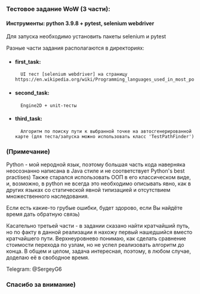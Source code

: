 ### Тестовое задание WoW (3 части):

#### Инструменты: python 3.9.8 + pytest, selenium webdriver
Для запуска необходимо установить пакеты selenium и pytest

Разные части задания располагаются в директориях:
* #### first_task:
        UI тест [selenium webdriver] на страницу https://en.wikipedia.org/wiki/Programming_languages_used_in_most_popular_websites


* #### second_task: 
        Engine2D + unit-тесты


* #### third_task: 
        Алгоритм по поиску пути к выбранной точке на автосгенерированной карте (для теста/запуска можно использовать класс 'TestPathFinder')

### (Примечание)
Python - мой неродной язык, поэтому большая часть кода наверняка неосознанно написана в Java стиле и не соответствует Python's best practises)
Также старался использовать ООП в его классическом виде, и, возможно, в python не всегда это необходимо описывать явно, как в других языках со статической явной типизацией и отсутствием множественного наследования.

Если есть какие-то грубые ошибки, будет здорово, если Вы найдёте время дать обратную связь)

Касательно третьей части - в задании сказано найти кратчайший путь, но по факту в данной реализации я нахожу первый нашедшийся вместо кратчайшего пути. Верхнеуровнево понимаю, как сделать сравнение стоимости перехода по узлам, но не успел реализовать алгоритм до конца. В общем и целом, задача интересная, поэтому, в любом случае, доделаю её в свободное время.

Telegram: @SergeyG6

### Спасибо за внимание) 
